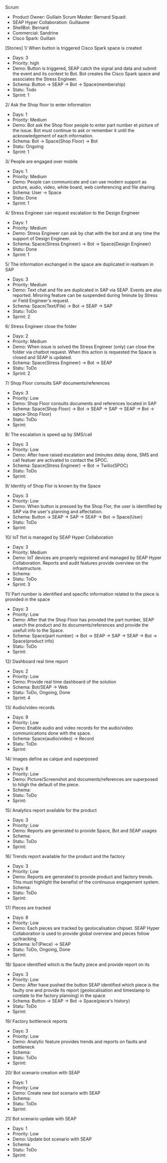Scrum
* Product Owner: Guillain
	Scrum Master: Bernard
Squad:
* SEAP Hyper Collaboration: Guillaume
* ShellBot: Bernard
* Commercial: Sandrine
* Cisco Spark: Guillain

[Stories]
1/ When button is triggered Cisco Spark space is created
* Days: 3
* Priority: high
* Demo: Button is triggered, SEAP catch the signal and data and submit the event and its context to Bot. Bot creates the Cisco Spark space and associates the Stress Engineer.
* Schema: Button -> SEAP -> Bot -> Space(membership)
* Statu: Todo
* Sprint: 1

2/ Ask the Shop floor to enter information
* Days: 1
* Priority: Medium
* Demo: Bot ask the Shop floor people to enter part number et picture of the issue. Bot must continue to ask or remember it until the acknowledgement of each information.
* Schema: Bot -> Space(Shop Floor) -> Bot
* Statu: Ongoing
* Sprint: 1

3/ People are engaged over mobile
* Days: 1
* Priority: Medium
* Demo: People can communicate and can use modern support as picture, audio, video, white board, web conferencing and file sharing.
* Schema: User -> Space
* Statu: Done
* Sprint: 1

4/ Stress Engineer can request escalation to the Design Engineer
* Days: 1
* Priority: Medium
* Demo: Stress Engineer can ask by chat with the bot and at any time the support of Design Engineer.
* Schema: Space(Stress Engineer) -> Bot -> Space(Design Engineer)
* Statu: Done
* Sprint: 1
	
5/ The information exchanged in the space are duplicated in realteam in SAP
* Days: 3
* Priority: Medium
* Demo: Text chat and file are duplicated in SAP via SEAP. Events are also reported. Miroring feature can be suspended during 1minute by Stress or Field Engineer's request.
* Schema: Space(Text/File) -> Bot -> SEAP -> SAP
* Statu: ToDo
* Sprint: 2

6/ Stress Engineer close the folder
* Days: 2
* Priority: Medium
* Demo: When issue is solved the Stress Engineer (only) can close the folder via chatbot request. When this action is requested the Space is closed and SEAP is updated.
* Schema: Space(Stress Engineer) -> Bot -> SEAP
* Statu: ToDo
* Sprint: 2

7/ Shop Floor consults SAP documents/references
* Days: 3
* Priority: Low
* Demo: Shop Floor consults documents and references located in SAP
* Schema: Space(Shop Floor) -> Bot -> SEAP -> SAP -> SEAP -> Bot -> sapce-Shop Floor)
* Statu: ToDo
* Sprint:

8/ The escalation is speed up by SMS/call
* Days: 3
* Priority: Low
* Demo: After have raised escalation and (minutes delay done, SMS and call featuer are activated to contact the SPOC.
* Schema: Space(Stress Engineer) -> Bot -> Twilio(SPOC)
* Statu: ToDo
* Sprint:

9/ Identity of Shop Flor is known by the Space

* Days: 3
* Priority: Low
* Demo: When button is pressed by the Shop Flor, the user is identified by SAP via the user's planning and affectation.
* Schema: Button -> SEAP -> SAP -> SEAP -> Bot -> Space(User)
* Statu: ToDo
* Sprint:

10/ IoT flot is managed by SEAP Hyper Collaboration

* Days: 3
* Priority: Medium
* Demo: IoT devices are properly registered and managed by SEAP Hyper Collaboration. Reports and audit features provide overview on the infrastructure.
* Schema:
* Statu: ToDo
* Sprint: 3

11/ Part number is identified and specific information related to the piece is provided in the space

* Days: 3
* Priority: Low
* Demo: After that the Shop Floor has provided the part number, SEAP search the product and its documents/references and provide the usefull info to the Space.
* Schema: Space(part number) -> Bot -> SEAP -> SAP -> SEAP -> Bot -> Space(product info)
* Statu: ToDo
* Sprint:

12/ Dashboard real time report

* Days: 2
* Priority: Low
* Demo: Provide real time dashboard of the solution
* Schema: Bot/SEAP -> Web
* Statu: ToDo, Ongoing, Done
* Sprint: 4

13/ Audio/video records

* Days: 9
* Priority: Low
* Demo: Enable audio and video records for the audio/video communications done with the space.
* Schema: Space(audio/video) -> Record
* Statu: ToDo
* Sprint:

14/ Images define as calque and superposed

* Days: 8
* Priority: Low
* Demo: Picture/Screenshot and documents/references are superposed to hiligh the default of the piece.
* Schema:
* Statu: ToDo
* Sprint:

15/ Analytics report available for the product
* Days: 3
* Priority: Low
* Demo: Reports are generated to provide Space, Bot and SEAP usages
* Schema:
* Statu: ToDo
* Sprint:

16/ Trends report available for the product and the factory
* Days: 3
* Priority: Low
* Demo: Reports are generated to provide product and factory trends. This must highlight the benefist of the continuous engagement system.
* Schema:
* Statu: ToDo
* Sprint:

17/ Pieces are tracked
* Days: 8
* Priority: Low
* Demo: Each pieces are tracked by geolocalisation chipset. SEAP Hyper Collaboration is used to provide global overview and pieces follow up/tracking.
* Schema: IoT(Piece) -> SEAP
* Statu: ToDo, Ongoing, Done
* Sprint:

18/ Space identified which is the faulty piece and provide report on its
* Days: 3
* Priority: Low
* Demo: After have pushed the button SEAP identified which piece is the faulty one and provide its report (geolocalisation and timestamp to corelate to the factory planning) in the space
* Schema: Button -> SEAP -> Bot -> Space(piece's history)
* Statu: ToDo
* Sprint:

19/ Factory bottleneck reports
* Days: 3
* Priority: Low
* Demo: Analytic feature provides trends and reports on faults and bottleneck
* Schema:
* Statu: ToDo
* Sprint:
	
20/ Bot scenario creation with SEAP
* Days: 1
* Priority: Low
* Demo: Create new bot scenario with SEAP
* Schema:
* Statu: ToDo
* Sprint:
	
21/ Bot scenario update with SEAP
* Days: 1
* Priority: Low
* Demo: Update bot scenario with SEAP
* Schema:
* Statu: ToDo
* Sprint:
